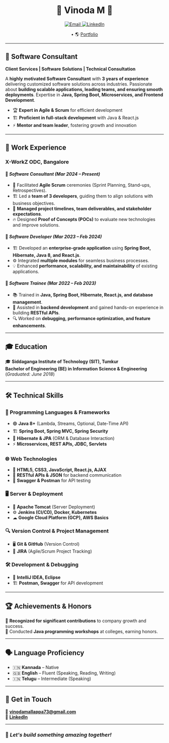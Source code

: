 <h1 align="center">🚀 Vinoda M 🚀</h1>

<p align="center">
  <a href="mailto:vinodamallappa73@gmail.com">
    <img src="https://img.shields.io/badge/Email-vinodamallappa73%40gmail.com-red?style=for-the-badge&logo=gmail" alt="Email">
  </a>
  <a href="https://www.linkedin.com/in/vinodamallappa">
    <img src="https://img.shields.io/badge/LinkedIn-vinodamallappa-blue?style=for-the-badge&logo=linkedin" alt="LinkedIn">
  </a>
</p>

<p align="center">
 • 🌎 <a href="https://www.linkedin.com/in/vinodamallappa">Portfolio</a>
</p>

---

## 💼 Software Consultant  
**Client Services | Software Solutions | Technical Consultation**  

A **highly motivated Software Consultant** with **3 years of experience** delivering customized software solutions across industries. Passionate about **building scalable applications, leading teams, and ensuring smooth deployments**. Expertise in **Java, Spring Boot, Microservices, and Frontend Development**.  

- 🏆 **Expert in Agile & Scrum** for efficient development  
- 🏗 **Proficient in full-stack development** with Java & React.js  
- ⚡ **Mentor and team leader**, fostering growth and innovation  

---

## 🏢 Work Experience  

### **X-WorkZ ODC, Bangalore**  
#### 🔹 *Software Consultant (Mar 2024 – Present)*  
- 🚀 Facilitated **Agile Scrum** ceremonies (Sprint Planning, Stand-ups, Retrospectives).  
- 🏗 Led a **team of 3 developers**, guiding them to align solutions with business objectives.  
- 🎯 **Managed project timelines, team deliverables, and stakeholder expectations**.  
- 🔥 Designed **Proof of Concepts (POCs)** to evaluate new technologies and improve solutions.  

#### 🔹 *Software Developer (Mar 2023 – Feb 2024)*  
- 🏗 Developed an **enterprise-grade application** using **Spring Boot, Hibernate, Java 8, and React.js**.  
- ⚙ Integrated **multiple modules** for seamless business processes.  
- 💡 Enhanced **performance, scalability, and maintainability** of existing applications.  

#### 🔹 *Software Trainee (Mar 2022 – Feb 2023)*  
- 📚 Trained in **Java, Spring Boot, Hibernate, React.js, and database management**.  
- 🎯 Assisted in **backend development** and gained hands-on experience in building **RESTful APIs**.  
- 🔍 Worked on **debugging, performance optimization, and feature enhancements**.  

---

## 🎓 Education  
🎓 **Siddaganga Institute of Technology (SIT), Tumkur**  
**Bachelor of Engineering (BE) in Information Science & Engineering** (*Graduated: June 2018*)  

---

## 🛠 Technical Skills  

### 🚀 Programming Languages & Frameworks  
- 🟢 **Java 8+** (Lambda, Streams, Optional, Date-Time API)  
- 🏗 **Spring Boot, Spring MVC, Spring Security**  
- 🔄 **Hibernate & JPA** (ORM & Database Interaction)  
- ⚡ **Microservices, REST APIs, JDBC, Servlets**  

### 🌐 Web Technologies  
- 🎨 **HTML5, CSS3, JavaScript, React.js, AJAX**  
- 🔗 **RESTful APIs & JSON** for backend communication  
- 🚀 **Swagger & Postman** for API testing  

### 🖥 Server & Deployment  
- 🏢 **Apache Tomcat** (Server Deployment)  
- ⚙ **Jenkins (CI/CD), Docker, Kubernetes**  
- ☁ **Google Cloud Platform (GCP), AWS Basics**  

### 🔍 Version Control & Project Management  
- 🖥 **Git & GitHub** (Version Control)  
- 📌 **JIRA** (Agile/Scrum Project Tracking)  

### 🛠 Development & Debugging  
- 🔧 **IntelliJ IDEA, Eclipse**  
- 🏗 **Postman, Swagger** for API development  

---

## 🏆 Achievements & Honors  
🏅 **Recognized for significant contributions** to company growth and success.  
📢 Conducted **Java programming workshops** at colleges, earning honors.  

---

## 🗣 Language Proficiency  
- 🇮🇳 **Kannada** – Native  
- 🇬🇧 **English** – Fluent (Speaking, Reading, Writing)  
- 🇮🇳 **Telugu** – Intermediate (Speaking)  

---

## 📢 Get in Touch  
📧 **[vinodamallappa73@gmail.com](mailto:vinodamallappa73@gmail.com)**  
🔗 **[LinkedIn](https://www.linkedin.com/in/vinodamallappa)**    

---

### 🚀 *Let's build something amazing together!*
